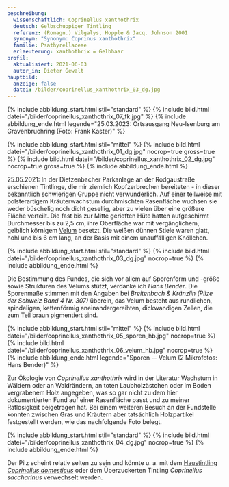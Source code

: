 ```yaml
---
beschreibung:
  wissenschaftlich: Coprinellus xanthothrix
  deutsch: Gelbschuppiger Tintling
  referenz: (Romagn.) Vilgalys, Hopple & Jacq. Johnson 2001
  synonym: "Synonym: Coprinus xanthothrix"
  familie: Psathyrellaceae
  erlaeuterung: xanthothrix = Gelbhaar
profil:
  aktualisiert: 2021-06-03
  autor_in: Dieter Gewalt
hauptbild:
  anzeige: false
  datei: /bilder/coprinellus_xanthothrix_03_dg.jpg
---
```

{% include abbildung_start.html stil="standard" %}
{% include bild.html datei="/bilder/coprinellus_xanthothrix_07_fk.jpg" %}
{% include abbildung_ende.html legende="25.03.2023: Ortsausgang Neu-Isenburg am Gravenbruchring (Foto: Frank Kaster)" %}

{% include abbildung_start.html stil="mittel" %}
{% include bild.html datei="/bilder/coprinellus_xanthothrix_01_dg.jpg" nocrop=true gross=true %}
{% include bild.html datei="/bilder/coprinellus_xanthothrix_02_dg.jpg" nocrop=true gross=true %}
{% include abbildung_ende.html %}

25.05.2021: In der Dietzenbacher Parkanlage an der Rodgaustraße erschienen Tintlinge, die mir ziemlich Kopfzerbrechen bereiteten  -  in dieser bekanntlich schwierigen Gruppe nicht verwunderlich. Auf einer teilweise mit polsterartigem Kräuterwachstum durchmischten Rasenfläche wuchsen sie weder büschelig noch dicht gesellig, aber zu vielen über eine größere Fläche verteilt. Die fast bis zur Mitte gerieften Hüte hatten aufgeschirmt Durchmesser bis zu 2,5 cm, ihre Oberfläche war mit vergänglichem, gelblich körnigem [Velum](Velum "Glossar") besetzt. Die weißen dünnen Stiele waren glatt, hohl und bis 6 cm lang, an der Basis mit einem unauffälligen Knöllchen.

{% include abbildung_start.html stil="standard" %}
{% include bild.html datei="/bilder/coprinellus_xanthothrix_03_dg.jpg" nocrop=true %}
{% include abbildung_ende.html %}

Die Bestimmung des Fundes, die sich vor allem auf Sporenform und -größe sowie Strukturen des Velums stützt, verdanke ich *Hans Bender*. Die Sporenmaße stimmen mit den Angaben bei *Breitenbach & Kränzlin (Pilze der Schweiz Band 4 Nr. 307)* überein, das Velum besteht aus rundlichen, spindeligen, kettenförmig aneinandergereihten, dickwandigen Zellen, die zum Teil braun pigmentiert sind.

{% include abbildung_start.html stil="mittel" %}
{% include bild.html datei="/bilder/coprinellus_xanthothrix_05_sporen_hb.jpg" nocrop=true %}
{% include bild.html datei="/bilder/coprinellus_xanthothrix_06_velum_hb.jpg" nocrop=true %}
{% include abbildung_ende.html legende="Sporen -- Velum (2 Mikrofotos: Hans Bender)" %}

Zur Ökologie von *Coprinellus xanthothrix* wird in der Literatur Wachstum in Wäldern oder an Waldrändern, an toten Laubholzästchen oder im Boden vergrabenem Holz angegeben, was so gar nicht zu dem hier dokumentierten Fund auf einer Rasenfläche passt und zu meiner Ratlosigkeit beigetragen hat. Bei einem weiteren Besuch an der Fundstelle konnten zwischen Gras und Kräutern aber tatsächlich Holzpartikel festgestellt werden, wie das nachfolgende Foto belegt.

{% include abbildung_start.html stil="standard" %}
{% include bild.html datei="/bilder/coprinellus_xanthothrix_04_dg.jpg" nocrop=true %}
{% include abbildung_ende.html %}

Der Pilz scheint relativ selten zu sein und könnte u. a. mit dem [Haustintling *Coprinellus domesticus*](/pilze/coprinellus-domesticus-haustintling) oder dem Überzuckerten Tintling *Coprinellus saccharinus* verwechselt werden.